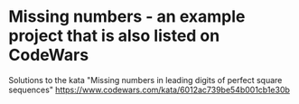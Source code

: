# Missing numbers - an example project that is also listed on CodeWars

Solutions to the kata "Missing numbers in leading digits of perfect square sequences"
https://www.codewars.com/kata/6012ac739be54b001cb1e30b
